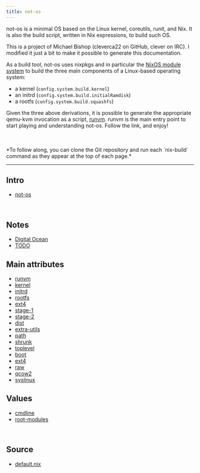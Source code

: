 ```yaml
---
title: not-os
---
```



not-os is a minimal OS based on the Linux kernel, coreutils, runit, and Nix. It
is also the build script, written in Nix expressions, to build such OS.

This is a project of Michael Bishop (cleverca22 on GitHub, clever on IRC). I
modified it just a bit to make it possible to generate this documentation.

As a build tool, not-os uses nixpkgs and in particular the [NixOS module
system](https://nixos.wiki/wiki/NixOS_Modules) to build the three main
components of a Linux-based operating system:

- a kernel (`config.system.build.kernel`)
- an initrd (`config.system.build.initialRamdisk`)
- a rootfs (`config.system.build.squashfs`)

Given the three above derivations, it is possible to generate the appropriate
qemu-kvm invocation as a script, [runvm](runvm.md). runvm is the main entry
point to start playing and understanding not-os. Follow the link, and enjoy!

<br />
<br />
*To follow along, you can clone the Git repository and run each `nix-build`
command as they appear at the top of each page.*


<hr />


<div class="mv5 flex-ns">
<section class="w-60-ns pr4 mb5">
<h1 class="f5 ttu lh-title mb3">Intro</h1>
<ul class="list pa0 ma0 lh-copy">
  <li class=mr4><a href="/not-os/index.html">not-os</a>
</ul>
<br />
<h1 class="f5 ttu lh-title mb3">Notes</h1>
<ul class="list pa0 ma0 lh-copy">
  <li class=mr4><a href="/not-os/digital-ocean.html">Digital Ocean</a>
  <li class=mr4><a href="/not-os/todo.html">TODO</a>
</ul>
</section>
<section class="w-70-ns pr4 mb5">
<h1 class="f5 ttu lh-title mb3">Main attributes</h1>
<ul class="list pa0 ma0 lh-copy">
  <li class=mr4><a href="/not-os/runvm.html">runvm</a>
  <li class=mr4><a href="/not-os/kernel.html">kernel</a>
  <li class=mr4><a href="/not-os/initrd.html">initrd</a>
  <li class=mr4><a href="/not-os/rootfs.html">rootfs</a>
  <li class=mr4><a href="/not-os/ext4.html">ext4</a>
  <li class=mr4><a href="/not-os/stage-1.html">stage-1</a>
  <li class=mr4><a href="/not-os/stage-2.html">stage-2</a>
  <li class=mr4><a href="/not-os/dist.html">dist</a>
  <li class=mr4><a href="/not-os/extra-utils.html">extra-utils</a>
  <li class=mr4><a href="/not-os/path.html">path</a>
  <li class=mr4><a href="/not-os/shrunk.html">shrunk</a>
  <li class=mr4><a href="/not-os/toplevel.html">toplevel</a>
  <li class=mr4><a href="/not-os/boot.html">boot</a>
  <li class=mr4><a href="/not-os/ext4.html">ext4</a>
  <li class=mr4><a href="/not-os/raw.html">raw</a>
  <li class=mr4><a href="/not-os/qcow2.html">qcow2</a>
  <li class=mr4><a href="/not-os/syslinux.html">syslinux</a>
</ul>
</section>
<section class="w-50-ns pr4 mb5">
<h1 class="f5 ttu lh-title mb3">Values</h1>
<ul class="list pa0 ma0 lh-copy">
  <li class=mr4><a href="/not-os/cmdline.html">cmdline</a>
  <li class=mr4><a href="/not-os/root-modules.html">root-modules</a>
</ul>
<br />
<h1 class="f5 ttu lh-title mb3">Source</h1>
<ul class="list pa0 ma0 lh-copy">
  <li class=mr4><a href="/not-os/default.html">default.nix</a>
</ul>
</section>
</div>
